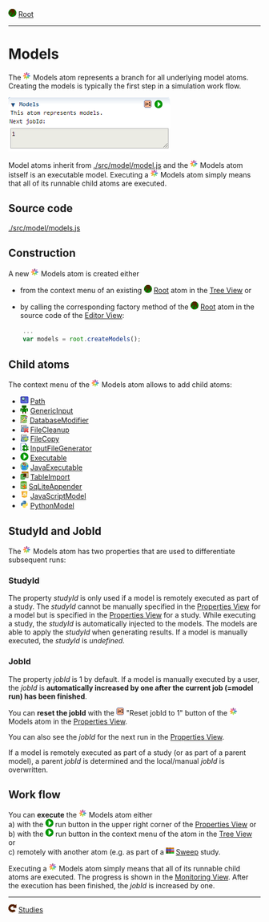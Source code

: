 ![](../../../icons/root.png) [Root](../root.md)

----

# Models

The ![](../../../icons/models.png) Models atom represents a branch for all underlying model atoms. Creating the models is 
typically the first step in a simulation work flow. 

![](../../images/models.png)

Model atoms inherit from [./src/model/model.js](../../../src/model/model.js) and the ![](../../../icons/models.png) Models atom istself is an executable model. Executing a ![](../../../icons/models.png) Models atom simply means that all of its runnable child atoms are executed.

## Source code

[./src/model/models.js](../../../src/model/models.js)

## Construction

A new ![](../../../icons/models.png) Models atom is created either 


* from the context menu of an existing ![](../../../icons/root.png) [Root](../root.md) atom in the [Tree View](../../views/treeView.md) or 

* by calling the corresponding factory method of the ![](../../../icons/root.png) [Root](../root.md) atom in the source code of the [Editor View](../../views/editorView.md):	

```javascript
    ...
    var models = root.createModels();	     
```

## Child atoms

The context menu of the ![](../../../icons/models.png) Models atom allows to add child atoms: 

* ![](../../../icons/path.png) [Path](./path/path.md)
* ![](../../../icons/genericInput.png) [GenericInput](./genericInput/genericInput.md)
* ![](../../../icons/databaseModifier.png) [DatabaseModifier](./code/databaseModifier.md)
* ![](../../../icons/fileCleanup.png) [FileCleanup](./fileCleanup/fileCleanup.md)
* ![](../../../icons/fileCopy.png) [FileCopy](./fileCopy/fileCopy.md)
* ![](../../../icons/inputFile.png) [InputFileGenerator](./inputFileGenerator/inputFileGenerator.md)
* ![](../../../icons/run.png) [Executable](./executable/executable.md) 
* ![](../../../icons/java.png) [JavaExecutable](./executable/javaExecutable.md)  
* ![](../../../icons/tableImport.png) [TableImport](./tableImport/tableImport.md)
* ![](../../../icons/databaseAppender.png) [SqLiteAppender](./sqLiteAppender/sqLiteAppender.md) 
* ![](../../../icons/javaScript.png) [JavaScriptModel](./code/javaScriptModel.md)
* ![](../../../icons/python.png) [PythonModel](./code/pythonModel.md)


## StudyId and JobId

The ![](../../../icons/models.png) Models atom has two properties that are used to differentiate
subsequent runs:

### StudyId

The property *studyId* is only used if a model is remotely executed as part of a study. The *studyId* cannot be manually specified in the [Properties View](../../views/propertiesView.md) for a model but is specified in the [Properties View](../../views/propertiesView.md) for a study. While executing a study, the *studyId* is automatically injected to the models. The models are able to apply the *studyId* when generating results. If a model is manually executed, the *studyId* is *undefined*.

### JobId

The property *jobId* is 1 by default. If a model is manually executed by a user, the *jobId* is **automatically increased by one after the current job (=model run) has been finished**. 

You can **reset the jobId** with the ![](../../../icons/resetJobId.png) "Reset jobId to 1" button of the ![](../../../icons/models.png) Models atom in the [Properties View](../../views/propertiesView.md).

You can also see the *jobId* for the next run in the [Properties View](../../views/propertiesView.md).

If a model is remotely executed as part of a study (or as part of a parent model), a parent *jobId* is determined and the local/manual *jobId* is overwritten. 

## Work flow 

You can **execute** the ![](../../../icons/models.png) Models atom either<br> 
a) with the ![](../../../icons/run.png) run button in the upper right corner of the [Properties View](../../../views/propertiesView.md) or<br>
b) with the ![](../../../icons/run.png) run button in the context menu of the atom in the [Tree View](../../../views/treeView.md) or<br>
c) remotely with another atom (e.g. as part of a ![](../../../icons/sweep.png) [Sweep](../../study/sweep/sweep.md) study. 

Executing a ![](../../../icons/models.png) Models atom simply means that all of its runnable child atoms are executed. 
The progress is shown in the [Monitoring View](../../../views/monitoringView.md). After the execution has been finished, the *jobId* is increased by one.  


----
![Studies](../../../icons/studies.png) [Studies](../study/studies.md)
